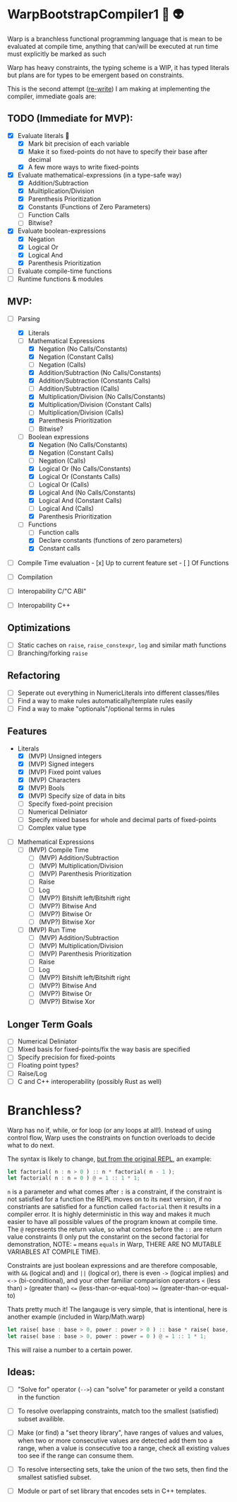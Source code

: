 # WarpBootstrapCompiler1 🚀 👽

Warp is a branchless functional programming language that is mean to be evaluated at compile time, anything that can/will be executed at run time must explicitly be marked as such

Warp has heavy constraints, the typing scheme is a WIP, it has typed literals but plans are for types to be emergent based on constraints.

This is the second attempt ([re-write](https://github.com/cgbsu/WarpBootstrapCompiler0)) I am making at implementing the compiler, immediate goals are: 

## TODO (Immediate for MVP): 
 - [x] Evaluate literals 🚀
	- [x] Mark bit precision of each variable
	- [x] Make it so fixed-points do not have to specify their base after decimal
	- [x] A few more ways to write fixed-points
 - [x] Evaluate mathematical-expressions (in a type-safe way)
	- [x] Addition/Subtraction
	- [x] Muiltiplication/Division
	- [x] Parenthesis Prioritization
	- [x] Constants (Functions of Zero Parameters)
	- [ ] Function Calls
	- [ ] Bitwise?
 - [x] Evaluate boolean-expressions
	- [x] Negation
	- [x] Logical Or
	- [x] Logical And
	- [x] Parenthesis Prioritization
 - [ ] Evaluate compile-time functions
 - [ ] Runtime functions & modules

## MVP: 
 - [ ] Parsing
	- [x] Literals
	- [ ] Mathematical Expressions
		- [x] Negation (No Calls/Constants)
		- [x] Negation (Constant Calls)
		- [ ] Negation (Calls)
		- [x] Addition/Subtraction (No Calls/Constants)
		- [x] Addition/Subtraction (Constants Calls)
		- [ ] Addition/Subtraction (Calls)
		- [x] Multiplication/Division (No Calls/Constants)
		- [x] Multiplication/Division (Constant Calls)
		- [ ] Multiplication/Division (Calls)
		- [x] Parenthesis Prioritization
		- [ ] Bitwise?
	- [ ] Boolean expressions
		- [x] Negation (No Calls/Constants)
		- [x] Negation (Constant Calls)
		- [ ] Negation (Calls)
		- [x] Logical Or (No Calls/Constants)
		- [x] Logical Or (Constants Calls)
		- [ ] Logical Or (Calls)
		- [x] Logical And (No Calls/Constants)
		- [x] Logical And (Constant Calls)
		- [ ] Logical And (Calls)
		- [x] Parenthesis Prioritization
	- [ ] Functions
		- [ ] Function calls
		- [x] Declare constants (functions of zero parameters)
		- [x] Constant calls
 - [ ] Compile Time evaluation
		- [x] Up to current feature set
		- [ ] Of Functions
 - [ ] Compilation
 - [ ] Interopability C/"C ABI"
 - [ ] Interopability C++


## Optimizations

 - [ ] Static caches on `raise`, `raise_constexpr`, `log` and similar math functions
 - [ ] Branching/forking `raise`

## Refactoring

 - [ ] Seperate out everything in NumericLiterals into different classes/files
 - [ ] Find a way to make rules automatically/template rules easily
 - [ ] Find a way to make "optionals"/optional terms in rules 

## Features
- Literals
	- [x] (MVP) Unsigned integers
	- [x] (MVP) Signed integers
	- [x] (MVP) Fixed point values
	- [x] (MVP) Characters
	- [x] (MVP) Bools
	- [x] (MVP) Specify size of data in bits
	- [ ] Specify fixed-point precision
	- [ ] Numerical Deliniator
	- [ ] Specify mixed bases for whole and decimal parts of fixed-points
	- [ ] Complex value type
- [ ] Mathematical Expressions
	- [ ] (MVP) Compile Time
		- [ ] (MVP) Addition/Subtraction
		- [ ] (MVP) Multiplication/Division
		- [ ] (MVP) Parenthesis Prioritization
		- [ ] Raise
		- [ ] Log
		- [ ] (MVP?) Bitshift left/Bitshift right
		- [ ] (MVP?) Bitwise And
		- [ ] (MVP?) Bitwise Or
		- [ ] (MVP?) Bitwise Xor
	- [ ] (MVP) Run Time
		- [ ] (MVP) Addition/Subtraction
		- [ ] (MVP) Multiplication/Division
		- [ ] (MVP) Parenthesis Prioritization
		- [ ] Raise
		- [ ] Log
		- [ ] (MVP?) Bitshift left/Bitshift right
		- [ ] (MVP?) Bitwise And
		- [ ] (MVP?) Bitwise Or
		- [ ] (MVP?) Bitwise Xor

## Longer Term Goals
 - [ ] Numerical Deliniator
 - [ ] Mixed basis for fixed-points/fix the way basis are specified
 - [ ] Specify precision for fixed-points
 - [ ] Floating point types?
 - [ ] Raise/Log
 - [ ] C and C++ interoperability (possibly Rust as well)

# Branchless?

Warp has no if, while, or for loop (or any loops at all!). Instead of using control flow, Warp uses the constraints on function overloads to decide what to do next.

The syntax is likely to change, [but from the original REPL](https://github.com/cgbsu/WarpBootstrapCompiler0), an example: 

```Rust
let factorial( n : n > 0 ) :: n * factorial( n - 1 );
let factorial( n : n = 0 ) @ = 1 :: 1 * 1;
```
`n` is a parameter and what comes after `:` is a constraint, if the constraint is not satisfied for a function the REPL moves on to its next version, if no constriants are satisfied for a function called `factorial` then it results in a compiler error. It is highly deterministic in this way and makes it much easier to have all possible values of the program known at compile time. The `@` represents the return value, so what comes before the `::` are return value constraints (I only put the constarint on the second factorial for demonstration, NOTE: `=` means `equals` in Warp, THERE ARE NO MUTABLE VARIABLES AT COMPILE TIME).

Constraints are just boolean expressions and are therefore composable, with `&&` (logical and) and `||` (logical or), there is even `->` (logical implies)
and `<->` (bi-conditional), and your other familiar comparision operators `<` (less than) `>` (greater than) `<=` (less-than-or-equal-too) `>=` (greater-than-or-equal-to)

Thats pretty much it! The langauge is very simple, that is intentional, here is another example (included in Warp/Math.warp)

```Rust
let raise( base : base > 0, power : power > 0 ) :: base * raise( base, power - 1 );
let raise( base : base > 0, power : power = 0 ) @ = 1 :: 1 * 1;
```

This will raise a number to a certain power.

## Ideas: 
 - [ ] "Solve for" operator (`-->`) can "solve" for parameter or yeild a constant in the function
 - [ ] To resolve overlapping constraints, match too the smallest (satisfied) subset availible.
 - [ ] Make (or find) a "set theory library", have ranges of values and values, when two or more consecutive values are detected add them too a range, when a value is consecutive too a range, check all existing values too see if the range can consume them.
 - [ ] To resolve intersecting sets, take the union of the two sets, then find the smallest satisfied subset.
 - [ ] Module or part of set library that encodes sets in C++ templates.

